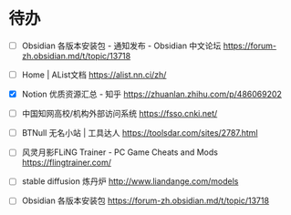 # 待办
- [ ] Obsidian 各版本安装包 - 通知发布 - Obsidian 中文论坛 https://forum-zh.obsidian.md/t/topic/13718

- [ ] Home | AList文档 https://alist.nn.ci/zh/
- [x] Notion 优质资源汇总 - 知乎 https://zhuanlan.zhihu.com/p/486069202
- [ ] 中国知网高校/机构外部访问系统 https://fsso.cnki.net/
- [ ] BTNull 无名小站 | 工具达人 https://toolsdar.com/sites/2787.html
- [ ] 风灵月影FLiNG Trainer - PC Game Cheats and Mods https://flingtrainer.com/
- [ ] stable diffusion 炼丹炉 http://www.liandange.com/models
- [ ] Obsidian 各版本安装包 https://forum-zh.obsidian.md/t/topic/13718

